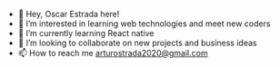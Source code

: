 - 👋 Hey, Oscar Estrada here!
- 👀 I’m interested in learning web technologies and meet new coders
- 🌱 I’m currently learning React native
- 💞️ I’m looking to collaborate on new projects and business ideas
- 📫 How to reach me arturostrada2020@gmail.com

<!---
OscarStrada/OscarStrada is a ✨ special ✨ repository because its `README.md` (this file) appears on your GitHub profile.
You can click the Preview link to take a look at your changes.
--->

